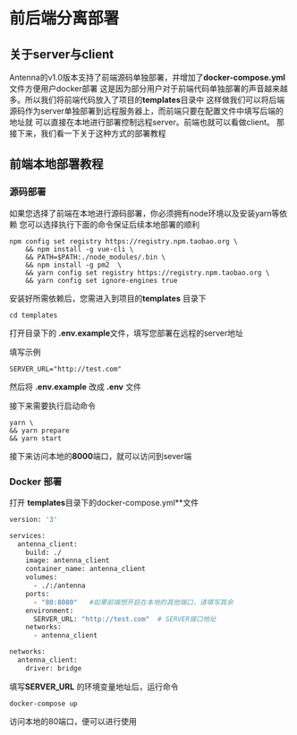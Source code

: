 # 前后端分离部署

## 关于server与client

Antenna的v1.0版本支持了前端源码单独部署，并增加了**docker-compose.yml** 文件方便用户docker部署
这是因为部分用户对于前端代码单独部署的声音越来越多。所以我们将前端代码放入了项目的**templates**目录中
这样做我们可以将后端源码作为server单独部署到远程服务器上，而前端只要在配置文件中填写后端的地址就
可以直接在本地进行部署控制远程server。前端也就可以看做client。
那接下来，我们看一下关于这种方式的部署教程

## 前端本地部署教程

### 源码部署

如果您选择了前端在本地进行源码部署，你必须拥有node环境以及安装yarn等依赖
您可以选择执行下面的命令保证后续本地部署的顺利

```shell
npm config set registry https://registry.npm.taobao.org \
    && npm install -g vue-cli \
    && PATH=$PATH:./node_modules/.bin \
    && npm install -g pm2  \
    && yarn config set registry https://registry.npm.taobao.org \
    && yarn config set ignore-engines true
   ```

安装好所需依赖后，您需进入到项目的**templates** 目录下

```shell
cd templates 
```

打开目录下的 **.env.example**文件，填写您部署在远程的server地址

填写示例

```dotenv
SERVER_URL="http://test.com"
```

然后将 **.env.example** 改成 **.env** 文件

接下来需要执行启动命令

```shell
yarn \
&& yarn prepare
&& yarn start
```
接下来访问本地的**8000**端口，就可以访问到sever端

### Docker 部署

打开 **templates**目录下的docker-compose.yml**文件
```dockerfile
version: '3'

services:
  antenna_client:
    build: ./
    image: antenna_client
    container_name: antenna_client
    volumes:
      - ./:/antenna
    ports:
      - "80:8080"   #如果前端想开启在本地的其他端口，请填写其余
    environment:
      SERVER_URL: "http://test.com"  # SERVER接口地址
    networks:
      - antenna_client

networks:
  antenna_client:
    driver: bridge

```

填写**SERVER_URL** 的环境变量地址后，运行命令
```shell
docker-compose up 
```
访问本地的80端口，便可以进行使用